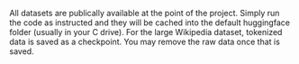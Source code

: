 All datasets are publically available at the point of the project.
Simply run the code as instructed and they will be cached into the default huggingface folder (usually in your C drive).
For the large Wikipedia dataset, tokenized data is saved as a checkpoint. You may remove the raw data once that is saved.